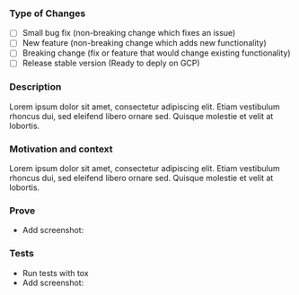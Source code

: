 ### Type of Changes

- [ ] Small bug fix (non-breaking change which fixes an issue)
- [ ] New feature (non-breaking change which adds new functionality)
- [ ] Breaking change (fix or feature that would change existing functionality)
- [ ] Release stable version (Ready to deply on GCP)

### Description

Lorem ipsum dolor sit amet, consectetur adipiscing elit. Etiam vestibulum rhoncus dui, sed eleifend libero ornare sed. Quisque molestie et velit at lobortis.

### Motivation and context

Lorem ipsum dolor sit amet, consectetur adipiscing elit. Etiam vestibulum rhoncus dui, sed eleifend libero ornare sed. Quisque molestie et velit at lobortis.

### Prove

* Add screenshot:

### Tests
* Run tests with tox
* Add screenshot:
